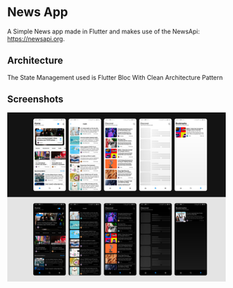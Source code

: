 
# News App

A Simple News app made in Flutter and makes use of the NewsApi: https://newsapi.org. 

## Architecture
The State Management used is Flutter Bloc With Clean Architecture Pattern

## Screenshots

![App Screenshot](https://raw.githubusercontent.com/timndichu/news_app/master/lib/src/screenshoot/app_screenshoot.png)


